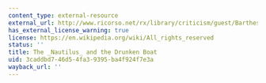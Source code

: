 ```yaml
---
content_type: external-resource
external_url: http://www.ricorso.net/rx/library/criticism/guest/Barthes_R/Barthes_R3.htm
has_external_license_warning: true
license: https://en.wikipedia.org/wiki/All_rights_reserved
status: ''
title: The _Nautilus_ and the Drunken Boat
uid: 3caddbd7-46d5-4fa3-9395-ba4f924f7e3a
wayback_url: ''
---
```

